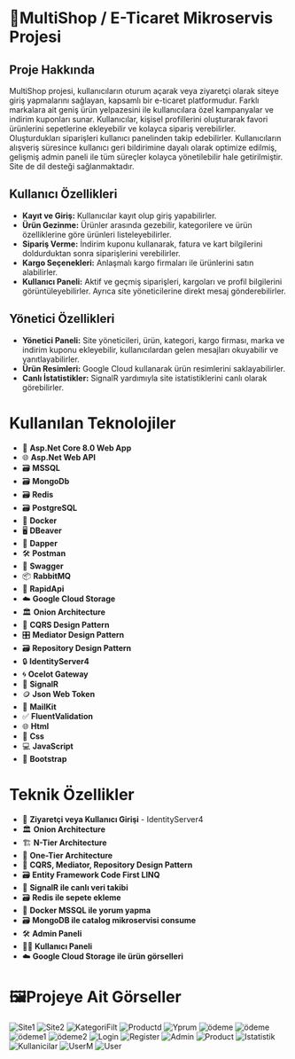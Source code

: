 # 🛒MultiShop / E-Ticaret Mikroservis Projesi
## Proje Hakkında
MultiShop projesi, kullanıcıların oturum açarak veya ziyaretçi olarak siteye giriş yapmalarını sağlayan, kapsamlı bir e-ticaret platformudur. Farklı markalara ait geniş ürün yelpazesini ile kullanıcılara özel kampanyalar ve indirim kuponları sunar. Kullanıcılar, kişisel profillerini oluşturarak favori ürünlerini sepetlerine ekleyebilir ve kolayca sipariş verebilirler. Oluşturdukları siparişleri kullanıcı panelinden takip edebilirler. Kullanıcıların alışveriş süresince kullanıcı geri bildirimine dayalı olarak optimize edilmiş, gelişmiş admin paneli ile tüm süreçler kolayca yönetilebilir hale getirilmiştir. Site de dil desteği sağlanmaktadır.

<h2>Kullanıcı Özellikleri</h2>
<ul>
    <li><strong>Kayıt ve Giriş:</strong> Kullanıcılar kayıt olup giriş yapabilirler.</li>
    <li><strong>Ürün Gezinme:</strong> Ürünler arasında gezebilir, kategorilere ve ürün özelliklerine göre ürünleri listeleyebilirler.</li>
    <li><strong>Sipariş Verme:</strong> İndirim kuponu kullanarak, fatura ve kart bilgilerini doldurduktan sonra siparişlerini verebilirler.</li>
    <li><strong>Kargo Seçenekleri:</strong> Anlaşmalı kargo firmaları ile ürünlerini satın alabilirler.</li>
    <li><strong>Kullanıcı Paneli:</strong> Aktif ve geçmiş siparişleri, kargoları ve profil bilgilerini görüntüleyebilirler. Ayrıca site yöneticilerine direkt mesaj gönderebilirler.</li>
</ul>

<h2>Yönetici Özellikleri</h2>
<ul>
    <li><strong>Yönetici Paneli:</strong> Site yöneticileri, ürün, kategori, kargo firması, marka ve indirim kuponu ekleyebilir, kullanıcılardan gelen mesajları okuyabilir ve yanıtlayabilirler.</li>
    <li><strong>Ürün Resimleri:</strong> Google Cloud kullanarak ürün resimlerini saklayabilirler.</li>
    <li><strong>Canlı İstatistikler:</strong> SignalR yardımıyla site istatistiklerini canlı olarak görebilirler.</li>
</ul>

# Kullanılan Teknolojiler
- 🤖 **Asp.Net Core 8.0 Web App**
- 🌐 **Asp.Net Web API**
- 🗃️ **MSSQL**
- 🗃️ **MongoDb**
- 🗃️ **Redis**
- 🗃️ **PostgreSQL**
- 🐳 **Docker**
- 🖥️ **DBeaver**
- 💾 **Dapper**
- 🛠️ **Postman**
- 📝 **Swagger**
- 📦 **RabbitMQ**
- 🚀 **RapidApi**
- ☁️ **Google Cloud Storage**
- 🏛️ **Onion Architecture**
- 📜 **CQRS Design Pattern**
- 🎛️ **Mediator Design Pattern**
- 🗃️ **Repository Design Pattern**
- 🔒 **IdentityServer4**
- 🌀 **Ocelot Gateway**
- 🔄 **SignalR**
- 🪙 **Json Web Token**
- 📧 **MailKit**
- ✅ **FluentValidation**
- 🌐 **Html**
- 🎨 **Css**
- 💻 **JavaScript**
- 🧩 **Bootstrap**

# Teknik Özellikler
- 🔐 **Ziyaretçi veya Kullanıcı Girişi** - IdentityServer4
- 🏛️ **Onion Architecture**
- 🏗️ **N-Tier Architecture**
- 🏢 **One-Tier Architecture**
- 📜 **CQRS, Mediator, Repository Design Pattern**
- 🗃️ **Entity Framework Code First LINQ**
- 🔄 **SignalR ile canlı veri takibi**
- 🗃️ **Redis ile sepete ekleme**
- 🐳 **Docker MSSQL ile yorum yapma**
- 🗃️ **MongoDB ile catalog mikroservisi consume**
- 🛠️ **Admin Paneli**
- 🧑‍💻 **Kullanıcı Paneli**
- ☁️ **Google Cloud Storage ile ürün görselleri**

# 🖼️Projeye Ait Görseller
![Site1](https://github.com/user-attachments/assets/bacf2fbc-4389-4685-b0dd-3171042e2ca3) 
![Site2](https://github.com/user-attachments/assets/7be5990d-325c-4e06-b115-ee2546af3770)
![KategoriFilt](https://github.com/user-attachments/assets/4b7a2459-f9f3-4a68-a1c7-238e34daf64b)
![Productd](https://github.com/user-attachments/assets/070777b5-b32f-4914-a64d-3aefb846e0b1)
![Yprum](https://github.com/user-attachments/assets/fea3930f-6445-4092-9f77-3831d7b1aa11)
![ödeme](https://github.com/user-attachments/assets/18cbd78f-d93a-48dc-9123-92ca0673fd00)
![ödeme](https://github.com/user-attachments/assets/d9911528-fc7a-4241-a609-306ce17b9609)
![ödeme1](https://github.com/user-attachments/assets/e8f353d1-aa9a-40a2-96f1-0a6b05f8bd9e)
![ödeme2](https://github.com/user-attachments/assets/d4609770-2964-4d44-b7b6-b9b8727f00a9)
![Login](https://github.com/user-attachments/assets/dfeee147-07c5-4857-8382-53cf72526d3d)
![Register](https://github.com/user-attachments/assets/6ba1382e-0731-41a2-a6f0-db1e03612dc6)
![Admin](https://github.com/user-attachments/assets/055e5da4-ad51-4fb2-bee3-5d1e68ba0de5)
![Product](https://github.com/user-attachments/assets/360aaace-f0e7-43e1-a34a-105959a66fcb)
![Istatistik](https://github.com/user-attachments/assets/0fc4bed1-39aa-4d8d-b05a-4341f411ca55)
![Kullanicilar](https://github.com/user-attachments/assets/1b6f3dc1-48d5-4c4d-80e7-7598e9fb2bdc)
![UserM](https://github.com/user-attachments/assets/356fcbd9-63fa-421e-97ac-c0d279c30ebe)
![User](https://github.com/user-attachments/assets/cdbece73-48ea-4f2d-9ad4-da328e4550f1)

